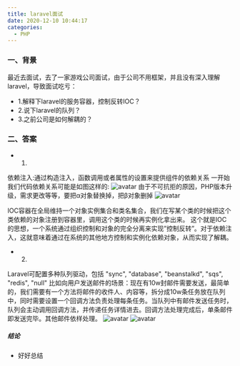 ```yaml
---
title: laravel面试
date: 2020-12-10 10:44:17
categories:
  - PHP
---
```


### 一、背景
最近去面试，去了一家游戏公司面试，由于公司不用框架，并且没有深入理解laravel，导致面试吃亏：
* 1.解释下laravel的服务容器，控制反转IOC？
* 2.说下laravel的队列？
* 3.之前公司是如何解耦的？


### 二、答案
* 1.
依赖注入:通过构造注入，函数调用或者属性的设置来提供组件的依赖关系
一开始我们代码依赖关系可能是如图这样的:
![avatar](https://blog.hexiefamily.xin/assets/ioc1.jpg)
由于不可抗拒的原因，PHP版本升级，需求更改等等，要把α对象替换掉，把β对象删掉
![avatar](https://blog.hexiefamily.xin/assets/ioc2.jpg)

IOC容器在全局维持一个对象实例集合和类名集合，我们在写某个类的时候把这个类依赖的对象注册到容器里，调用这个类的时候再实例化拿出来。
这个就是IOC的思想，一个系统通过组织控制和对象的完全分离来实现”控制反转”。对于依赖注入，这就意味着通过在系统的其他地方控制和实例化依赖对象，从而实现了解耦。  

* 2.
Laravel可配置多种队列驱动，包括 "sync", "database", "beanstalkd", "sqs", "redis", "null"
比如向用户发送邮件的场景：现在有10w封邮件需要发送，最简单的，我们需要有一个方法将邮件的收件人、内容等，拆分成10w条任务放在队列中，同时需要设置一个回调方法负责处理每条任务。当队列中有邮件发送任务时，队列会主动调用回调方法，并传递任务详情进去。回调方法处理完成后，单条邮件即发送完毕。其他邮件依样处理。
![avatar](https://blog.hexiefamily.xin/assets/ioc3.jpg)
![avatar](https://blog.hexiefamily.xin/assets/ioc4.jpg)


##### 结论
* 好好总结